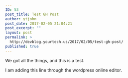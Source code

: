 ```yaml
---
ID: 53
post_title: Test GH Post
author: ytjohn
post_date: 2017-02-05 21:04:21
post_excerpt: ""
layout: post
permalink: >
  http://devblog.yourtech.us/2017/02/05/test-gh-post/
published: true
---
```

We got all the things, and this is a test.

I am adding this line through the wordpress online editor.